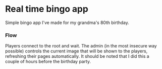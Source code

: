 # Real time bingo app

Simple bingo app I've made for my grandma's 80th birthday.

### Flow
Players connect to the root and wait. The admin (in the most insecure way possible) controls the current image that will be shown to the players, refreshing their pages automatically.
It should be noted that I did this a couple of hours before the birthday party.